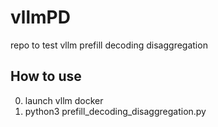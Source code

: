 # vllmPD
repo to test vllm prefill decoding disaggregation

## How to use
0. launch vllm docker 
1. python3 prefill_decoding_disaggregation.py
